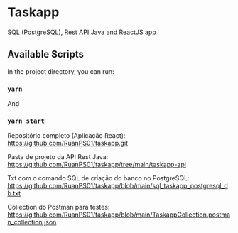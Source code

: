 # Taskapp
SQL (PostgreSQL), Rest API Java and ReactJS app

## Available Scripts

In the project directory, you can run:
### `yarn`
And
### `yarn start`


Repositório completo (Aplicação React):
https://github.com/RuanPS01/taskapp.git

Pasta de projeto da API Rest Java:
https://github.com/RuanPS01/taskapp/tree/main/taskapp-api

Txt com o comando SQL de criação do banco no PostgreSQL:
https://github.com/RuanPS01/taskapp/blob/main/sql_taskapp_postgresql_db.txt

Collection do Postman para testes: https://github.com/RuanPS01/taskapp/blob/main/TaskappCollection.postman_collection.json
